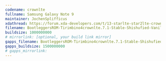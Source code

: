 ```yaml
---
codename: crownlte
fullname: Samsung Galaxy Note 9
maintainer: JochenSplifficus
xdathread: https://forum.xda-developers.com/t/13-starlte-star2lte-crownlte-bootleggers-rom-7-1-shishufied-vanilla-gapps.4576077/
filename: BootleggersROM-Tirimbino4crownlte.7.1-Stable-Shishufied-Vanilla-20230415-154413.zip
buildsize: 1000000000
# mirrorlink: [optional, your build link mirror]
gapps_filename: BootleggersROM-Tirimbino4crownlte.7.1-Stable-Shishufied-GApps-20230415-190054.zip
gapps_buildsize: 1500000000
# gapps_mirrorlink:
---
```

